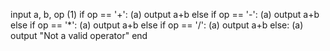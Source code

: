 input a, b, op
(1)	if op == '+':
		(a) output a+b
	else if op == '-':
		(a) output a+b
	else if op == '*':
		(a) output a+b
	else if op == '/':
		(a) output a+b
	else:
		(a) output "Not a valid operator"
end
